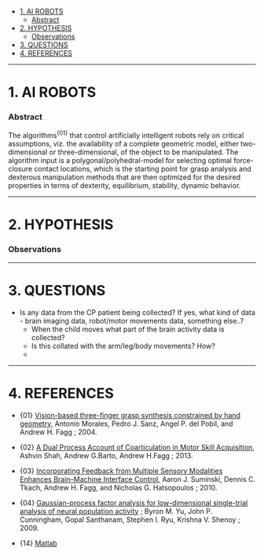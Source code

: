 + [1. AI ROBOTS](#1-ai-robots)
   + [Abstract](#abstract)
+ [2. HYPOTHESIS](#2-hypothesis)
   + [Observations](#observations)
+ [3. QUESTIONS](#3-questions)
+ [4. REFERENCES](#4-references)

----

# 1. AI ROBOTS

### Abstract

The algorithms<sup>{01}</sup> that control artificially intelligent robots rely on critical assumptions, viz. the availability of a complete geometric model, either two-dimensional or three-dimensional, of the object to be manipulated. The algorithm input is a polygonal/polyhedral-model for selecting optimal force-closure contact locations, which is the starting point for grasp analysis and dexterous manipulation methods that are then optimized for the desired properties in terms of dexterity, equilibrium, stability, dynamic behavior.


----

# 2. HYPOTHESIS

### Observations 

----

# 3. QUESTIONS

+ Is any data from the CP patient being collected? If yes, what kind of data - brain imaging data, robot/motor movements data, something else..?
   + When the child moves what part of the brain activity data is collected? 
   + Is this collated with the arm/leg/body movements? How? 
   + 
   
----

# 4. REFERENCES
+ {01} [Vision-based three-finger grasp synthesis constrained by hand geometry](http://www.cs.ou.edu/~fagg/papers/2004/morales_grasp_synthesis_ver_1.pdf), Antonio Morales, Pedro J. Sanz, Angel P. del Pobil, and Andrew H. Fagg ; 2004.
+ {02} [A Dual Process Account of Coarticulation in Motor Skill Acquisition](http://www.cs.ou.edu/~fagg/papers/2013/ShahBartoFagg-JMotBehav-2013.pdf), Ashvin Shah, Andrew G.Barto, Andrew H.Fagg ; 2013.
+ {03} [Incorporating Feedback from Multiple Sensory Modalities Enhances Brain–Machine Interface Control](http://www.cs.ou.edu/~fagg/papers/2010/suminski-etal-2010.pdf), Aaron J. Suminski, Dennis C. Tkach, Andrew H. Fagg, and Nicholas G. Hatsopoulos ; 2010.
+ {04} [Gaussian-process factor analysis for low-dimensional single-trial analysis of neural population activity](http://stat.columbia.edu/~cunningham/pdf/YuNIPS2009.pdf) ; Byron M. Yu, John P. Cunningham, Gopal Santhanam, Stephen I. Ryu, Krishna V. Shenoy ; 2009.



+ {14} [Matlab](http://www.cs.ou.edu/~fagg/summerschool/doc/)




